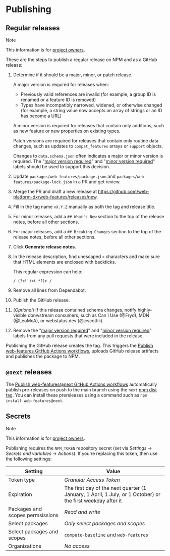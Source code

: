 # Publishing

## Regular releases

> [!NOTE]
> This information is for [project owners](../GOVERNANCE.md#roles-and-responsibilities).

These are the steps to publish a regular release on NPM and as a GitHub release:

1. Determine if it should be a major, minor, or patch release.

   A major version is required for releases when:

   - Previously valid references are invalid (for example, a group ID is renamed or a feature ID is removed)
   - Types have incompatibly narrowed, widened, or otherwise changed (for example, a string value now accepts an array of strings or an ID has become a URL)

   A minor version is required for releases that contain only additions, such as new feature or new properties on existing types.

   Patch versions are required for releases that contain only routine data changes, such as updates to `compat_features` arrays or `support` objects.

   Changes to `data.schema.json` often indicates a major or minor version is required.
   The "[major version required][major-version]" and "[minor version required][minor-version]" labels should be used to support this decision.

1. Update `packages/web-features/package.json` and `packages/web-features/package-lock.json` in a PR and get review.
1. Merge the PR and draft a new release at https://github.com/web-platform-dx/web-features/releases/new.
1. Fill in the tag name `vX.Y.Z` manually as both the tag and release title.
1. For minor releases, add a `## What's New` section to the top of the release notes, before all other sections.
1. For major releases, add a `## Breaking Changes` section to the top of the release notes, before all other sections.
1. Click **Generate release notes**.
1. In the release description, find unescaped `<` characters and make sure that HTML elements are enclosed with backticks.

   This regular expression can help:

   ```regex
   / (?<!`)<(.*?)> /
   ```

1. Remove all lines from Dependabot.
1. Publish the GitHub release.
1. (*Optional*) If this release contained schema changes, notify highly-visible donwstream consumers, such as Can I Use (@Fryd), MDN (@LeoMcA), or webstatus.dev (@jcscottiii).
1. Remove the "[major version required][major-version]" and "[minor version required][minor-version]" labels from any pull requests that were included in the release.

[major-version]: https://github.com/web-platform-dx/web-features/pulls?q=is%3Apr+is%3Amerged+label%3A%22major+version+required%22+sort%3Aupdated-desc
[minor-version]: https://github.com/web-platform-dx/web-features/pulls?q=is%3Apr+is%3Amerged+label%3A%22minor+version+required%22+sort%3Aupdated-desc

Publishing the GitHub release creates the tag. This triggers the [Publish web-features GitHub Actions workflows](https://github.com/web-platform-dx/web-features/blob/main/.github/workflows/publish_web-features.yml), uploads GitHub release artifacts and publishes the package to NPM.

## `@next` releases

The [Publish web-features@next GitHub Actions workflows](https://github.com/web-platform-dx/web-features/blob/main/.github/workflows/publish_next_web-features.yml) automatically publish pre-releases on push to the main branch using the `next` [npm dist tag](https://docs.npmjs.com/adding-dist-tags-to-packages).
You can install these prereleases using a command such as `npm install web-features@next`.

## Secrets

> [!NOTE]
> This information is for [project owners](../GOVERNANCE.md#roles-and-responsibilities).

Publishing requires the `NPM_TOKEN` repository secret (set via _Settings_ → _Secrets and variables_ → _Actions_).
If you're replacing this token, then use the following settings:

| Setting                          | Value                                                                                                      |
| -------------------------------- | ---------------------------------------------------------------------------------------------------------- |
| Token type                       | _Granular Access Token_                                                                                    |
| Expiration                       | The first day of the next quarter (1 January, 1 April, 1 July, or 1 October) or the first weekday after it |
| Packages and scopes permsissions | _Read and write_                                                                                           |
| Select packages                  | _Only select packages and scopes_                                                                          |
| Select packages and scopes       | `compute-baseline` and `web-features`                                                                      |
| Organizations                    | _No access_                                                                                                |
